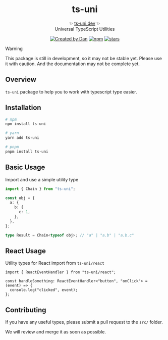 <p align="center">
  <!-- <img src="logo.svg" width="200px" align="center" alt="Zod logo" /> -->
  <h1 align="center">ts-uni</h1>
  <p align="center">
    ✨ <a href="https://github.com/duongductrong/ts-uni">ts-uni.dev</a> ✨
    <br/>
    Universal TypeScript Utilities
  </p>
</p>

<!-- [![Build Status](https://img.shields.io/github/actions/workflow/status/duongductrong/ts-uni/lint-and-type.yml?branch=main&style=flat&colorA=000000&colorB=000000)](https://github.com/duongductrong/ts-uni/actions?query=workflow%3ALint) -->

<!-- [![Build Size](https://img.shields.io/bundlephobia/minzip/ts-uni?label=bundle%20size&style=flat&colorA=000000&colorB=000000)](https://bundlephobia.com/result?p=ts-uni) -->

<p align="center">
<a href="https://github.com/duongductrong" rel="nofollow"><img src="https://img.shields.io/badge/created%20by-@duongductrong-4BBAAB.svg" alt="Created by Dan"></a>
<!-- <a href="https://opensource.org/licenses/MIT" rel="nofollow"><img src="https://img.shields.io/github/license/colinhacks/ts-uni" alt="License"></a> -->
<a href="https://www.npmjs.com/package/ts-uni" rel="nofollow"><img src="https://img.shields.io/npm/dw/ts-uni.svg" alt="npm"></a>
<a href="https://www.npmjs.com/package/ts-uni" rel="nofollow"><img src="https://img.shields.io/github/stars/duongductrong/ts-uni" alt="stars"></a>
</p>

> [!WARNING]  
> This package is still in development, so it may not be stable yet.
> Please use it with caution.
> And the documentation may not be complete yet.

## Overview

`ts-uni` package to help you to work with typescript type easier.

## Installation

```bash
# npm
npm install ts-uni

# yarn
yarn add ts-uni

# pnpm
pnpm install ts-uni
```

## Basic Usage

Import and use a simple utility type

```ts
import { Chain } from "ts-uni";

const obj = {
  a: {
    b: {
      c: 1,
    },
  },
};

type Result = Chain<typeof obj>; // "a" | "a.b" | "a.b.c"
```

## React Usage

Utility types for React import from `ts-uni/react`

```tsx
import { ReactEventHandler } from "ts-uni/react";

const handleSomething: ReactEventHandler<"button", "onClick"> = (event) => {
  console.log("clicked", event);
};
```

## Contributing

If you have any useful types, please submit a pull request to the `src/` folder.

We will review and merge it as soon as possible.

